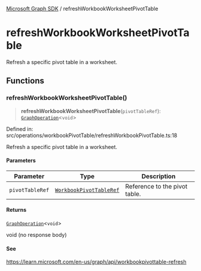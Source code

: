 [Microsoft Graph SDK](README.md) / refreshWorkbookWorksheetPivotTable

# refreshWorkbookWorksheetPivotTable

Refresh a specific pivot table in a worksheet.

## Functions

### refreshWorkbookWorksheetPivotTable()

> **refreshWorkbookWorksheetPivotTable**(`pivotTableRef`): [`GraphOperation`](GraphOperation.md#graphoperation)\<`void`\>

Defined in: src/operations/workbookPivotTable/refreshWorkbookPivotTable.ts:18

Refresh a specific pivot table in a worksheet.

#### Parameters

| Parameter | Type | Description |
| ------ | ------ | ------ |
| `pivotTableRef` | [`WorkbookPivotTableRef`](WorkbookPivotTable.md#workbookpivottableref) | Reference to the pivot table. |

#### Returns

[`GraphOperation`](GraphOperation.md#graphoperation)\<`void`\>

void (no response body)

#### See

https://learn.microsoft.com/en-us/graph/api/workbookpivottable-refresh
